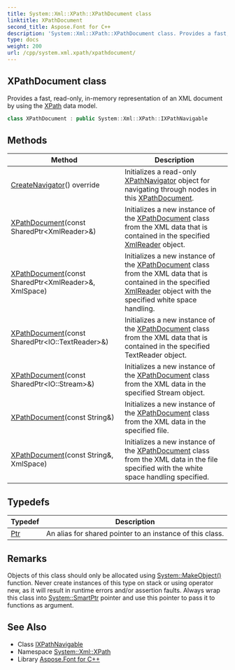 ```yaml
---
title: System::Xml::XPath::XPathDocument class
linktitle: XPathDocument
second_title: Aspose.Font for C++
description: 'System::Xml::XPath::XPathDocument class. Provides a fast, read-only, in-memory representation of an XML document by using the XPath data model in C++.'
type: docs
weight: 200
url: /cpp/system.xml.xpath/xpathdocument/
---
```

## XPathDocument class


Provides a fast, read-only, in-memory representation of an XML document by using the [XPath](../) data model.

```cpp
class XPathDocument : public System::Xml::XPath::IXPathNavigable
```

## Methods

| Method | Description |
| --- | --- |
| [CreateNavigator](./createnavigator/)() override | Initializes a read-only [XPathNavigator](../xpathnavigator/) object for navigating through nodes in this [XPathDocument](./). |
| [XPathDocument](./xpathdocument/)(const SharedPtr\<XmlReader\>\&) | Initializes a new instance of the [XPathDocument](./) class from the XML data that is contained in the specified [XmlReader](../../system.xml/xmlreader/) object. |
| [XPathDocument](./xpathdocument/)(const SharedPtr\<XmlReader\>\&, XmlSpace) | Initializes a new instance of the [XPathDocument](./) class from the XML data that is contained in the specified [XmlReader](../../system.xml/xmlreader/) object with the specified white space handling. |
| [XPathDocument](./xpathdocument/)(const SharedPtr\<IO::TextReader\>\&) | Initializes a new instance of the [XPathDocument](./) class from the XML data that is contained in the specified TextReader object. |
| [XPathDocument](./xpathdocument/)(const SharedPtr\<IO::Stream\>\&) | Initializes a new instance of the [XPathDocument](./) class from the XML data in the specified Stream object. |
| [XPathDocument](./xpathdocument/)(const String\&) | Initializes a new instance of the [XPathDocument](./) class from the XML data in the specified file. |
| [XPathDocument](./xpathdocument/)(const String\&, XmlSpace) | Initializes a new instance of the [XPathDocument](./) class from the XML data in the file specified with the white space handling specified. |
## Typedefs

| Typedef | Description |
| --- | --- |
| [Ptr](./ptr/) | An alias for shared pointer to an instance of this class. |
## Remarks



Objects of this class should only be allocated using [System::MakeObject()](../../system/makeobject/) function. Never create instances of this type on stack or using operator new, as it will result in runtime errors and/or assertion faults. Always wrap this class into [System::SmartPtr](../../system/smartptr/) pointer and use this pointer to pass it to functions as argument. 

## See Also

* Class [IXPathNavigable](../ixpathnavigable/)
* Namespace [System::Xml::XPath](../)
* Library [Aspose.Font for C++](../../)
